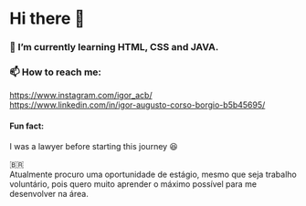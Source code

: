 # Hi there 👋

### 🌱 I’m currently learning HTML, CSS and JAVA.

### 📫 How to reach me: 
https://www.instagram.com/igor_acb/  
https://www.linkedin.com/in/igor-augusto-corso-borgio-b5b45695/


#### Fun fact: 
I was a lawyer before starting this journey 😆

🇧🇷  
Atualmente procuro uma oportunidade de estágio, mesmo que seja trabalho voluntário, pois quero muito aprender o máximo possível para me desenvolver na área.
